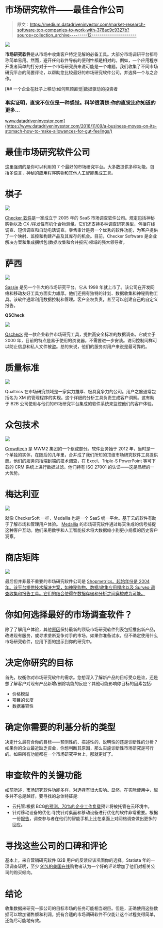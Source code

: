 # 市场研究软件——最佳合作公司

> 原文：<https://medium.datadriveninvestor.com/market-research-software-top-companies-to-work-with-378ac9c9327b?source=collection_archive---------12----------------------->

![](img/ccb6d0bfacb40412d243f5494e656382.png)

**市场研究软件**是从市场中收集客户特定见解的必备工具。大部分市场调研平台都号称简单易用。然而，避开任何软件导航的便利性都是相对的。例如，一个应用程序开发者简单的打分对于一个市场研究员来说可能是一个难题。我们收集了不同市场研究平台的简要评论，以帮助您比较最好的市场研究软件公司，并选择一个与之合作。

[](https://www.datadriveninvestor.com/2018/11/09/a-business-moves-on-its-stomach-how-to-make-allowances-for-gut-feelings/) [## 一个企业在肚子上移动:如何照顾直觉|数据驱动的投资者

### 事实证明，直觉不仅仅是一种感觉。科学很清楚:你的直觉比你知道的更多…

www.datadriveninvestor.com](https://www.datadriveninvestor.com/2018/11/09/a-business-moves-on-its-stomach-how-to-make-allowances-for-gut-feelings/) 

# 最佳市场研究软件公司

这里强调的是你可以利用的 7 个最好的市场研究平台。大多数提供多种功能，包括多语言，神秘的应用程序购物和其他人工智能集成工具。

# 棋子

![](img/a5e24ce0762bbd7595718747b50939fb.png)

[Checker 软件](https://www.checker-soft.com/)是一家成立于 2005 年的 SaaS 市场调查软件公司。规定包括神秘购物以及 CX /挥发性有机化合物测量。它们还支持多种调查研究类型，包括在线调查、短信调查和自动电话调查。零售审计是另一个优秀的软件功能，为客户提供了一个映射、监控和构建产品及其库存的机会。目前，Checker Software 是企业解决方案和集成捆绑包(数据收集和合并报告)领域的强大领导者。

# 萨西

![](img/5d826faa87b8438e5d6789a5d3c65b7f.png)

[Sassie](https://site.sassieshop.com/) 是另一个伟大的市场研究平台。它从 1998 年就上市了。该公司在开发网络和移动友好工具方面实力雄厚。他们还拥有独特的计划、数据收集和神秘购物工具。该软件通常利用数据控制和管理。客户全权负责，甚至可以创建自己的自定义报告。

**QSCheck**

![](img/0104ae81c2aa27a04907e9540769b24c.png)

[Qscheck](http://www.qscheck.com/) 是一款企业软件市场研究工具，提供高安全标准的数据调查。它成立于 2000 年，目前的特点是易于使用的浏览器，不需要进一步安装。访问控制同样可以防止信息和私人文件被盗。总的来说，他们的服务对用户来说是最可靠的。

# 质量标准

![](img/6460f3a3920cd1ff9cf9d7a2d7bae653.png)

Qualtrics 在市场研究领域是一家实力雄厚、极具竞争力的公司。用户之旅通常包括名为 XM 的管理程序的实现。这个详细的分析工具负责生成客户洞察。这有助于 B2B 公司使用与他们的市场研究平台集成的软件系统来监控他们的客户体验。

# 众包技术

![](img/7a267211a3aefd0bfc666e3da67a739c.png)

[Crowdtech](https://www.crowdtech.com/research-communities/) 是 MWM2 集团的一个组成部分。软件业务始于 2012 年，当时是一个单独的实体，在随后的几年里，合并成了我们所知的顶级市场研究软件工具提供商。他们的服务包括端到端的技术调查，在 Excel、Triple-S PowerPoint 等可下载的 CRM 系统上进行数据过滤。他们持有 ISO 27001 的认证——这是品牌的一大优势。

# 梅达利亚

![](img/5f766067f3187d386f0c95ea5d93c289.png)

就像 CheckerSoft 一样，Medallia 也是一个 SaaS 统一平台。基于云的软件有助于了解市场和管理用户体验。 [Medallia](https://www.medallia.com/about-us/) 的市场研究软件通过每天生成的信号捕捉这种客户互动。他们采用数字和人工智能技术将大数据缩小到更小规模的历史客户洞察。

# 商店矩阵

![](img/c3c76d20c51dc54efe6ce7dfb118d6f0.png)

最后但并非最不重要的市场研究软件公司是 [Shopmetrics。起始年份是 2004 年。该平台提供技术解决方案，如神秘购物、数据/收集应用程序以及 Surveo 调查收集和报告工具。它们的结合使得在数据存储和分析之间穿梭成为可能。](https://www.shopmetrics.com/)

# 你如何选择最好的市场调查软件？

除了了解用户体验，其他[原因](https://medium.com/@BizzBeeSolution/5-reasons-why-market-research-is-crucial-for-your-business-a27b77fa8264)保持最新的顶级市场研究软件列表包括推出新产品，改进现有服务，或寻求垄断竞争对手的市场。如果你准备试水，但不确定使用什么市场研究软件，应用下面的提示到你的研究中。

# 决定你研究的目标

首先，权衡你对市场研究软件的需求。您想深入了解新产品的目标受众是谁，还是想了解客户对现有产品新增/删除功能的反应？其他可能影响你目标的因素包括:

*   价格模型
*   项目的长度
*   数据兼容性

# 确定你需要的利基分析的类型

决定什么最符合你的目标——预测性的、描述性的、说明性的还是诊断性的分析？如果你的企业最近缺乏资金，你想判断其原因，那么实施诊断性市场研究是可行的。如果所有功能都在一个市场研究平台上，那就更好了。

# 审查软件的关键功能

如前所述，市场研究软件功能多样，对选择有很大影响。显然，在实际使用中，越多并不总是越好。要寻找的总体特征是:

*   云托管:根据 BCG[的预测，70%的企业工作负载](https://on.bcg.com/36LlMil)预计将被托管在云环境中。
*   针对移动设备的优化:寻找针对桌面和移动设备进行优化的软件非常重要。根据一份[报告](https://bit.ly/35JzoJt)，调查参与者在他们的智能手机上比在桌面上对网络调查做出更多的回应。

# 寻找这些公司的口碑和评论

基本上，来自营销研究软件 B2B 用户的反馈应该巩固你的选择。Statista 年的一项调查证明，至少 [91%的美国在线](https://www.statista.com/statistics/315751/online-review-customer-opinion/)购物者认为一个好的评论增加了他们对相关公司的购买倾向。

# 结论

收集数据来研究一家公司的目标市场的任务可能相当艰巨。但是，正确使用这些数据可以增加销售额和利润。拥有合适的市场调研软件不仅能让这个过程变得简单，还能尽可能地有效。